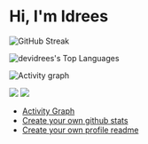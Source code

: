 # Hi, I'm Idrees

![GitHub Streak](https://streak-stats.demolab.com/?user=devidrees&theme=vue-dark)

![devidrees's Top Languages](https://github-readme-stats.vercel.app/api/top-langs/?username=devidrees&theme=vue-dark&show_icons=true&hide_border=true&layout=compact)



![Activity graph](https://github-readme-activity-graph.vercel.app/graph?username=devidrees&theme=vue)

![](https://github-readme-stats.vercel.app/api/top-langs/?username=devidrees&theme=dark&hide_border=false&include_all_commits=false&count_private=false&layout=compact)
[![](https://visitcount.itsvg.in/api?id=devidrees&icon=0&color=0)](https://visitcount.itsvg.in)

- [Activity Graph](https://github.com/ashutosh00710/github-readme-activity-graph) 
- [Create your own github stats](https://gh-stats-gen.vercel.app/)
- [Create your own profile readme](https://docs.github.com/en/account-and-profile/setting-up-and-managing-your-github-profile/customizing-your-profile/managing-your-profile-readme)
